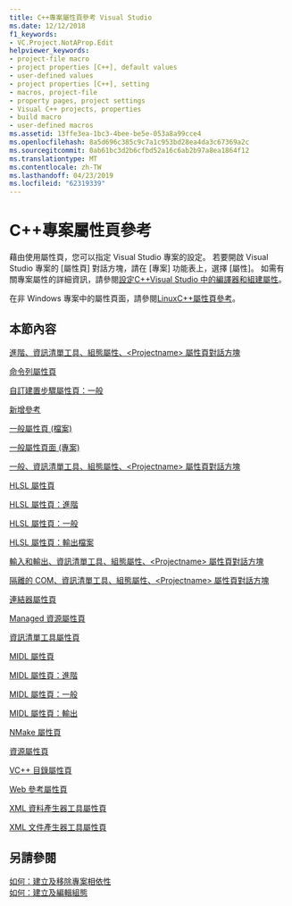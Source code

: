 ```yaml
---
title: C++專案屬性頁參考 Visual Studio
ms.date: 12/12/2018
f1_keywords:
- VC.Project.NotAProp.Edit
helpviewer_keywords:
- project-file macro
- project properties [C++], default values
- user-defined values
- project properties [C++], setting
- macros, project-file
- property pages, project settings
- Visual C++ projects, properties
- build macro
- user-defined macros
ms.assetid: 13ffe3ea-1bc3-4bee-be5e-053a8a99cce4
ms.openlocfilehash: 8a5d696c385c9c7a1c953bd28ea4da3c67369a2c
ms.sourcegitcommit: 0ab61bc3d2b6cfbd52a16c6ab2b97a8ea1864f12
ms.translationtype: MT
ms.contentlocale: zh-TW
ms.lasthandoff: 04/23/2019
ms.locfileid: "62319339"
---
```

# <a name="c-project-property-page-reference"></a>C++專案屬性頁參考

藉由使用屬性頁，您可以指定 Visual Studio 專案的設定。 若要開啟 Visual Studio 專案的 [屬性頁] 對話方塊，請在 [專案] 功能表上，選擇 [屬性]。 如需有關專案屬性的詳細資訊，請參閱[設定C++Visual Studio 中的編譯器和組建屬性](../working-with-project-properties.md)。

在非 Windows 專案中的屬性頁面，請參閱[LinuxC++屬性頁參考](../../linux/prop-pages-linux.md)。

## <a name="in-this-section"></a>本節內容

[進階、資訊清單工具、組態屬性、\<Projectname> 屬性頁對話方塊](advanced-manifest-tool.md)

[命令列屬性頁](command-line-property-pages.md)

[自訂建置步驟屬性頁：一般](custom-build-step-property-page-general.md)

[新增參考](../adding-references-in-visual-cpp-projects.md)

[一般屬性頁 (檔案)](general-property-page-file.md)

[一般屬性頁面 (專案)](general-property-page-project.md)

[一般、資訊清單工具、組態屬性、\<Projectname> 屬性頁對話方塊](general-manifest-tool-configuration-properties.md)

[HLSL 屬性頁](hlsl-property-pages.md)

[HLSL 屬性頁：進階](hlsl-property-pages-advanced.md)

[HLSL 屬性頁：一般](hlsl-property-pages-general.md)

[HLSL 屬性頁：輸出檔案](hlsl-property-pages-output-files.md)

[輸入和輸出、資訊清單工具、組態屬性、\<Projectname> 屬性頁對話方塊](input-and-output-manifest-tool.md)

[隔離的 COM、資訊清單工具、組態屬性、\<Projectname> 屬性頁對話方塊](isolated-com-manifest-tool.md)

[連結器屬性頁](linker-property-pages.md)

[Managed 資源屬性頁](managed-resources-property-page.md)

[資訊清單工具屬性頁](manifest-tool-property-pages.md)

[MIDL 屬性頁](midl-property-pages.md)

[MIDL 屬性頁：進階](midl-property-pages-advanced.md)

[MIDL 屬性頁：一般](midl-property-pages-general.md)

[MIDL 屬性頁：輸出](midl-property-pages-output.md)

[NMake 屬性頁](nmake-property-page.md)

[資源屬性頁](resources-property-pages.md)

[VC++ 目錄屬性頁](vcpp-directories-property-page.md)

[Web 參考屬性頁](web-references-property-page.md)

[XML 資料產生器工具屬性頁](xml-data-generator-tool-property-page.md)

[XML 文件產生器工具屬性頁](xml-document-generator-tool-property-pages.md)

## <a name="see-also"></a>另請參閱

[如何：建立及移除專案相依性](/visualstudio/ide/how-to-create-and-remove-project-dependencies)<br>
[如何：建立及編輯組態](/visualstudio/ide/how-to-create-and-edit-configurations)
